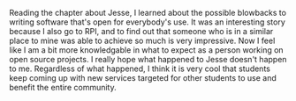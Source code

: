 Reading the chapter about Jesse, I learned about the possible blowbacks to writing software that's open for everybody's use. It was an interesting story because I also go to RPI, and to find out that someone who is in a similar place to mine was able to achieve so much is very impressive. Now I feel like I am a bit more knowledgable in what to expect as a person working on open source projects. I really hope what happened to Jesse doesn't happen to me. Regardless of what happened, I think it is very cool that students keep coming up with new services targeted for other students to use and benefit the entire community.
